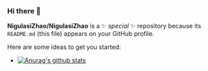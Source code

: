 ### Hi there 👋

**NigulasiZhao/NigulasiZhao** is a ✨ _special_ ✨ repository because its `README.md` (this file) appears on your GitHub profile.

Here are some ideas to get you started:
- [![Anurag's github stats](https://githubreadmestats-pi.vercel.app/api?username=NigulasiZhao&count_private=true&show_icons=true&theme=dracula)](https://github.com/anuraghazra/github-readme-stats)
